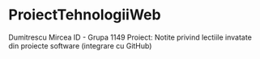 # ProiectTehnologiiWeb
Dumitrescu Mircea ID - Grupa	1149
Proiect:
Notite privind lectiile invatate din proiecte software (integrare cu GitHub)
